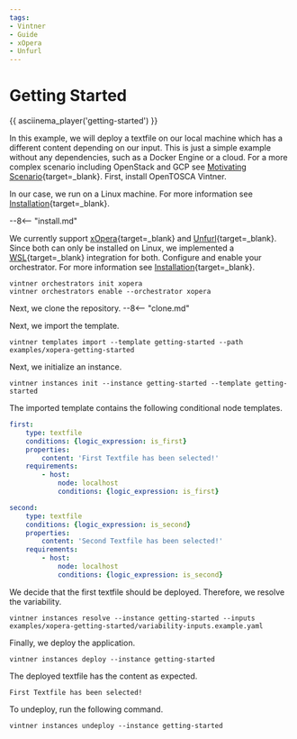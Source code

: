 ```yaml
---
tags:
- Vintner
- Guide
- xOpera
- Unfurl
---
```


# Getting Started

{{ asciinema_player('getting-started') }}

In this example, we will deploy a textfile on our local machine which has a different content depending on our input.
This is just a simple example without any dependencies, such as a Docker Engine or a cloud.
For a more complex scenario including OpenStack and GCP see
[Motivating Scenario](./variability4tosca/motivation/index.md){target=_blank}.
First, install OpenTOSCA Vintner.

In our case, we run on a Linux machine.
For more information see [Installation](./installation.md){target=_blank}.

--8<-- "install.md"

We currently support [xOpera](https://github.com/xlab-si/xopera-opera){target=_blank} and [Unfurl](https://github.com/onecommons/unfurl){target=_blank}.
Since both can only be installed on Linux, we implemented a [WSL](https://docs.microsoft.com/en-us/windows/wsl){target=_blank}
integration for both.
Configure and enable your orchestrator.
For more information see [Installation](./installation.md){target=_blank}.

```shell linenums="1"
vintner orchestrators init xopera
vintner orchestrators enable --orchestrator xopera
```

Next, we clone the repository.
--8<-- "clone.md"

Next, we import the template.

```shell linenums="1"
vintner templates import --template getting-started --path examples/xopera-getting-started
```

Next, we initialize an instance.

```shell linenums="1"
vintner instances init --instance getting-started --template getting-started
```

The imported template contains the following conditional node templates.

```yaml linenums="1"
first:
    type: textfile
    conditions: {logic_expression: is_first}
    properties:
        content: 'First Textfile has been selected!'
    requirements:
        - host: 
            node: localhost
            conditions: {logic_expression: is_first}

second:
    type: textfile
    conditions: {logic_expression: is_second}
    properties:
        content: 'Second Textfile has been selected!'
    requirements:
        - host: 
            node: localhost
            conditions: {logic_expression: is_second}
```

We decide that the first textfile should be deployed.
Therefore, we resolve the variability. 

```shell linenums="1"
vintner instances resolve --instance getting-started --inputs examples/xopera-getting-started/variability-inputs.example.yaml
```

Finally, we deploy the application.

```shell linenums="1"
vintner instances deploy --instance getting-started
```

The deployed textfile has the content as expected.

```text linenums="1" title="/tmp/vintner-getting-started.txt"
First Textfile has been selected!
```

To undeploy, run the following command.

```shell linenums="1"
vintner instances undeploy --instance getting-started
```
